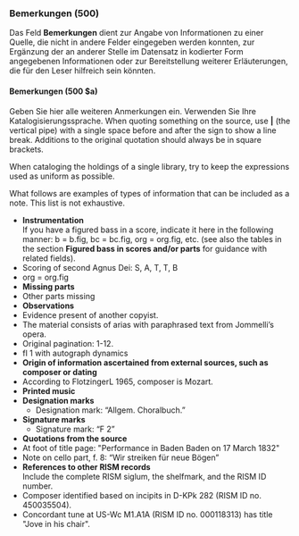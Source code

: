 ### Bemerkungen (500)

Das Feld **Bemerkungen** dient zur Angabe von Informationen zu einer Quelle, die nicht in andere Felder eingegeben werden konnten, zur Ergänzung der an anderer Stelle im Datensatz in kodierter Form angegebenen Informationen oder zur Bereitstellung weiterer Erläuterungen, die für den Leser hilfreich sein könnten.

#### Bemerkungen (500 $a)

Geben Sie hier alle weiteren Anmerkungen ein. Verwenden Sie Ihre Katalogisierungssprache. When quoting something on the source, use **\|** (the vertical pipe) with a single space before and after the sign to show a line break. Additions to the original quotation should always be in square brackets.

When cataloging the holdings of a single library, try to keep the expressions used as uniform as possible.

What follows are examples of types of information that can be included as a note. This list is not exhaustive.

- **Instrumentation**  
  If you have a figured bass in a score, indicate it here in the following manner: b = b.fig, bc = bc.fig, org = org.fig, etc. (see also the tables in the section **Figured bass in scores and/or parts** for guidance with related fields).
 - Scoring of second Agnus Dei: S, A, T, T, B
 - org = org.fig
- **Missing parts**
 - Other parts missing
- **Observations**
 - Evidence present of another copyist.
 - The material consists of arias with paraphrased text from Jommelli’s opera.
 - Original pagination: 1-12.
 - fl 1 with autograph dynamics
- **Origin of information ascertained from external sources, such as composer or dating**
 - According to FlotzingerL 1965, composer is Mozart.
- **Printed music**
 - **Designation marks**
   - Designation mark: “Allgem. Choralbuch.”
 - **Signature marks**
   - Signature mark: “F 2”
- **Quotations from the source**
 - At foot of title page: "Performance in Baden Baden on 17 March 1832"
 - Note on cello part, f. 8: “Wir streiken für neue Bögen”
- **References to other RISM records**  
  Include the complete RISM siglum, the shelfmark, and the RISM ID number.
 - Composer identified based on incipits in D-KPk 282 (RISM ID no. 450035504).
 - Concordant tune at US-Wc M1.A1A (RISM ID no. 000118313) has title "Jove in his chair".

